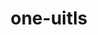 ---
layout: home

title: one-uitls
titleTemplate: 一个js工具库

hero:
  name: one-utils
  text: 一个js工具库
  tagline: ''
  image:
    src: ''
    alt: ''
  actions:
    - theme: brand
      text: 开始
      link: /guide/getting-started
    - theme: alt
      text: 在 github 上查看
      link: https://github.com/yangtao00/one-utils

features:
  - icon: 💡
    title: js工具库
    details: 基于vite打包和typeScript开发
  - icon: 🛠️
    title: 按需引入
    details: 直接支持按需引入无需配置任何插件
  - icon: 📦
    title: 广告位招租
    details: 广告位招租
---